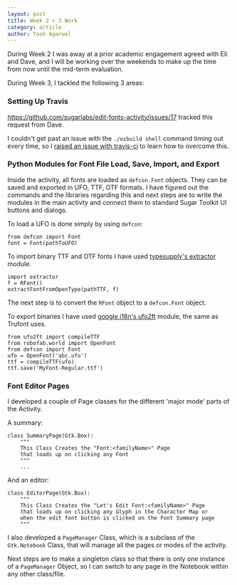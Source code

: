 ```yaml
---
layout: post
title: Week 2 + 3 Work
category: article
author: Yash Agarwal
---
```


During Week 2 I was away at a prior academic engagement agreed with Eli and Dave, and I will be working over the weekends to make up the time from now until the mid-term evaluation. 

During Week 3, I tackled the following 3 areas:

### Setting Up Travis

<https://github.com/sugarlabs/edit-fonts-activity/issues/17> tracked this request from Dave.

I couldn't get past an issue with the `./osbuild shell` command timing out every time, so I [raised an issue with travis-ci](https://github.com/travis-ci/travis-ci/issues/6152) to learn how to overcome this.

### Python Modules for Font File Load, Save, Import, and Export

Inside the activity, all fonts are loaded as `defcon.Font` objects. 
They can be saved and exported in UFO, TTF, OTF formats. 
I have figured out the commands and the libraries regarding this and next steps are to write the modules in the main activty and connect them to standard Sugar Toolkit UI buttons and dialogs.

To load a UFO is done simply by using `defcon`:

    from defcon import Font
    font = Font(pathToUFO)

To import binary TTF and OTF fonts I have used [typesupply's extractor](https://github.com/typesupply/extractor) module.

    import extractor
    f = RFont()
    extractFontFromOpenType(pathTTF, f)

The next step is to convert the `RFont` object to a `defcon.Font` object.

To export binaries I have used [google i18n's ufo2ft](https://github.com/googlei18n/ufo2ft) module, the same as Trufont uses.

    from ufo2ft import compileTTF
    from robofab.world import OpenFont
    from defcon import Font
    ufo = OpenFont('abc.ufo')
    ttf = compileTTF(ufo)
    ttf.save('MyFont-Regular.ttf')

### Font Editor Pages

I developed a couple of Page classes for the different 'major mode' parts of the Activity.

A summary:

    class SummaryPage(Gtk.Box):
        """
        This Class Creates the "Font:<familyName>" Page 
        that loads up on clicking any Font
        """
        ...

And an editor:

    class EditorPage(Gtk.Box):
        """
        This Class Creates the "Let's Edit Font:<familyName>" Page 
        that loads up on clicking any Glyph in the Character Map or 
        when the edit font button is clicked on the Font Summary page
        """

I also developed a `PageManager` Class, which is a subclass of the `Gtk.Notebook` Class, that will manage all the pages or modes of the activity. 

Next steps are to make a singleton class so that there is only one instance of a `PageManager` Object, so I can switch to any page in the Notebook within any other class/file.
